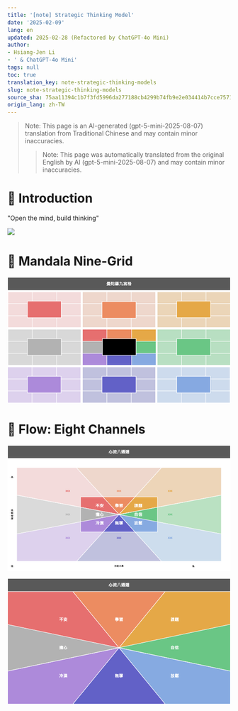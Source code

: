 ```yaml
---
title: '[note] Strategic Thinking Model'
date: '2025-02-09'
lang: en
updated: 2025-02-28 (Refactored by ChatGPT-4o Mini)
author:
- Hsiang-Jen Li
- ' & ChatGPT-4o Mini'
tags: null
toc: true
translation_key: note-strategic-thinking-models
slug: note-strategic-thinking-models
source_sha: 75aa11394c1b7f3fd5996da277188cb4299b74fb9e2e034414b7cce75715a357
origin_lang: zh-TW
---
```


> Note: This page is an AI-generated (gpt-5-mini-2025-08-07) translation from Traditional Chinese and may contain minor inaccuracies.
> 
> > Note: This page was automatically translated from the original English by AI (gpt-5-mini-2025-08-07) and may contain minor inaccuracies.
> 
# 📌 Introduction
"Open the mind, build thinking"

[![](https://img.shields.io/badge/Google%20Slides-FBBC04?style=for-the-badge&logo=google-slides&logoColor=black)](https://docs.google.com/presentation/d/1gT2eSZ8O4drlUKI0tKCaoOH0SusMhByy/edit?usp=sharing&ouid=112815333948822222551&rtpof=true&sd=true)

<!-- more -->

# 🚀 Mandala Nine-Grid
![20250209095101](https://raw.githubusercontent.com/hsiangjenli/pic-bed/main/images/20250209095101.png)

# 🚀 Flow: Eight Channels
![20250209095047](https://raw.githubusercontent.com/hsiangjenli/pic-bed/main/images/20250209095047.png)

![20250209095118](https://raw.githubusercontent.com/hsiangjenli/pic-bed/main/images/20250209095118.png)
